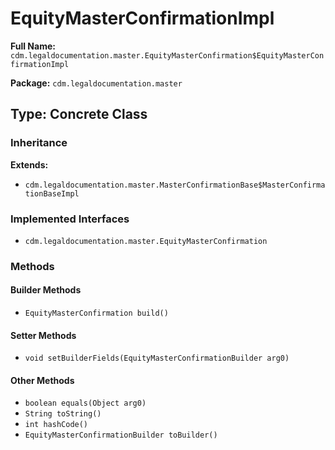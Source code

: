 # EquityMasterConfirmationImpl

**Full Name:** `cdm.legaldocumentation.master.EquityMasterConfirmation$EquityMasterConfirmationImpl`

**Package:** `cdm.legaldocumentation.master`

## Type: Concrete Class

### Inheritance

**Extends:**
- `cdm.legaldocumentation.master.MasterConfirmationBase$MasterConfirmationBaseImpl`

### Implemented Interfaces

- `cdm.legaldocumentation.master.EquityMasterConfirmation`

### Methods

#### Builder Methods

- `EquityMasterConfirmation build()`

#### Setter Methods

- `void setBuilderFields(EquityMasterConfirmationBuilder arg0)`

#### Other Methods

- `boolean equals(Object arg0)`
- `String toString()`
- `int hashCode()`
- `EquityMasterConfirmationBuilder toBuilder()`


